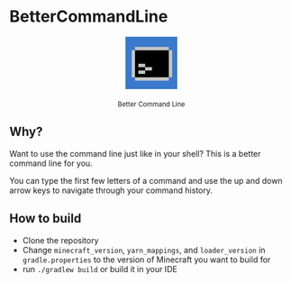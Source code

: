 # BetterCommandLine

<p align="center">
  <img src="src/main/resources/assets/bettercommandline/icon_big.png" alt="icon"/>
</p>
<p align="center">
  <small>Better Command Line</small>
</p>

## Why?

Want to use the command line just like in your shell? This is a better command line for you.

You can type the first few letters of a command and use the up and down arrow keys to navigate
through your command history.

## How to build

- Clone the repository
- Change `minecraft_version`, `yarn_mappings`, and `loader_version` in `gradle.properties` to the
  version of Minecraft you want to build for
- run `./gradlew build` or build it in your IDE
